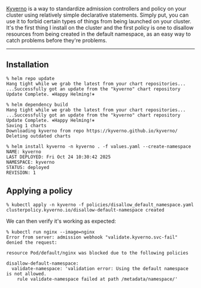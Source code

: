 [Kyverno](https://kyverno.io/) is a way to standardize admission controllers 
and policy on your cluster using relatively simple declarative statements.
Simply put, you can use it to forbid certain types of things from being 
launched on your cluster. It's the first thing I install on the cluster and
the first policy is one to disallow resources from being created in the
default namespace, as an easy way to catch problems before they're problems.

----

## Installation

```
% helm repo update
Hang tight while we grab the latest from your chart repositories...
...Successfully got an update from the "kyverno" chart repository
Update Complete. ⎈Happy Helming!⎈

% helm dependency build
Hang tight while we grab the latest from your chart repositories...
...Successfully got an update from the "kyverno" chart repository
Update Complete. ⎈Happy Helming!⎈
Saving 1 charts
Downloading kyverno from repo https://kyverno.github.io/kyverno/
Deleting outdated charts

% helm install kyverno -n kyverno . -f values.yaml --create-namespace
NAME: kyverno
LAST DEPLOYED: Fri Oct 24 10:30:42 2025
NAMESPACE: kyverno
STATUS: deployed
REVISION: 1
```

## Applying a policy

```
% kubectl apply -n kyverno -f policies/disallow_default_namespace.yaml
clusterpolicy.kyverno.io/disallow-default-namespace created
```

We can then verify it's working as expected:

```
% kubectl run nginx --image=nginx
Error from server: admission webhook "validate.kyverno.svc-fail" denied the request:

resource Pod/default/nginx was blocked due to the following policies

disallow-default-namespace:
  validate-namespace: 'validation error: Using the default namespace is not allowed.
    rule validate-namespace failed at path /metadata/namespace/'
```
